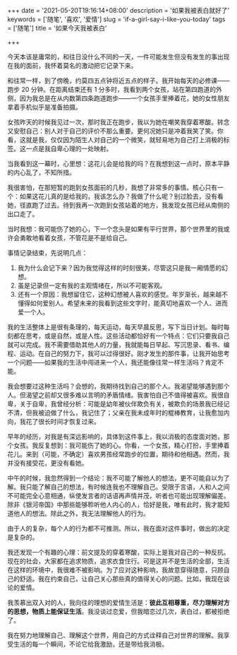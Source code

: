 +++
date = '2021-05-20T19:16:14+08:00'
description = '如果我被表白就好了'
keywords = ['随笔', '喜欢', '爱情']
slug = 'if-a-girl-say-i-like-you-today'
tags = ['随笔']
title = '如果今天我被表白'

+++

今天本该是庸常的，和往日没什么不同的一天，一件可能发生但没有发生的事出现在我的面前，我怀着莫名的激动把它记录下来。

和往常一样，到了傍晚，约莫四五点钟将近五点的样子。我开始每天的必修课——跑步 20 分钟。在距离结束还有 1 分多时，我看到两个女孩，站在第四跑道的外侧，因为我总是在从内数第四条跑道跑步——一个女孩手里捧着花，她的女性朋友拿着手机似乎是准备拍摄。

女孩昨天的时候我见过一次，那时我正在跑步，我以为她在嘲笑我穿着寒酸。转念又安慰自己：别人对于自己的评价不那么重要。更何况她只是冲着我笑了笑。你看，这就是我，仅仅因为陌生人对自己的一个微笑，就轻易地为自己打上消极的标签。这一点是我自卑心理的一处映射。

当我看到这一幕时，心里想：这花儿会是给我的吗？在我想到这一点时，原本平静的内心乱了，不知所措。

我很害怕，在那短暂的跑到女孩面前的几秒，我想了非常多的事情。核心只有一个：如果这花儿真的是给我的，我该怎么办？我做了什么呢？别过脸去，没有看她，径直跑了过去。待到我再一次跑到女孩站着的地方，我发现女孩已经从南侧的出口走了。

当时我想：我可能伤了她的心，下一个念头是如果有平行世界，那个世界里的我或许会勇敢地看着女孩，不管花是不是给自己。

事情记录结束，先说明几点：

1. 我为什么会记下来？因为我觉得这样的时刻很美，尽管这只是我一厢情愿的幻想。
2. 虽是记录但一定有我的主观情绪在，所以不可能客观。
3. 还有一个原因：我想留住它，这种幻想被人喜欢的感觉。年岁渐长，越来越不懂得如何爱别人。希望未来的我看到这些文字时，能真切地喜欢一个人、进而爱一个人。

我的生活整体上是很有条理的，每天运动，每天早晨反思，写下当日计划。每时每刻都在思考，或是自然，或是人性。这些活动都恰好有一个特点：它们只要我自己就可以完成。我不需要借助其他人的力量，我就能每日早起、写沉思录、看书、编程、运动。在自己的努力下，我可以过得很好。刚才发生的那件事，让我开始思考一个问题——如果我的生活中闯进来一个人，我还能像往常一样生活吗？肯定不能。

我会想要过这种生活吗？会想的，我期待找到自己的那个人。我渴望能够遇到那个人。但渴望之前却又很多难以言明的矛盾情绪。我害怕自己不值得被喜欢。我很自卑，关于自卑，我曾经分析：可能是幼年被伙伴欺负有关，被欺负的场景我已经记不清，但我被迫做了什么，我记住了；父亲在我未成年时的棍棒教育，让我愈加内向，我花了很长时间才恢复过来。

早年的经历，对我是有深远影响的，具体到这件事上，我以消极的态度面对她，那个女孩。我反复想到：我可能伤了她的心。你看，一个女孩，精心打扮，手里捧着花儿。来到（可能，不确定）喜欢男孩经常跑步的位置，期待和他相遇。然而，我并没有接受花，更没有看她。

中午的时候，我忽然得到一个结论：我不可能了解他人的想法，更不可能自以为了解。我只能了解自己的想法，有时候连我也不理解自己。受限于言语，人和人之间不可能完全心意相通，纵使发言者的话语再声情并茂，听者也可能出现理解偏差。除非《银河帝国》中那些能够聆听他人内心的人，恰好是我，唯有此时，我才能知道他人的想法。除此之外，我无法理解他人的行为。

由于人的复杂，每个人的行为都不可推测。所以，我在面对这件事时，做出的决定是复杂的。

我还发现一个有趣的心理：前文提及的穿着寒酸，实际上是我对自己的一种反抗。现在的社会，大家都在追求物质，追求衣食住行。可是这并不是生活的全部，生活在这样的环境中，我很难不被影响。为了应对这种影响，我故意穿得随意，只顾自己的舒适。我在约束自己，让自己关心那些真的值得关心的问题。比如，我现在谈论的爱情。

我羡慕出双入对的人，我向往的理想的爱情生活是：**彼此互相尊重，尽力理解对方的思想，物质上能保证生活**。我没谈过恋爱，但我暗恋过几次，表白过，都被拒绝了。

我在努力地理解自己、理解这个世界，用自己的方式诠释自己对世界的理解。我享受生活的每一个瞬间，不论它给我激励，还是带给我消极。
